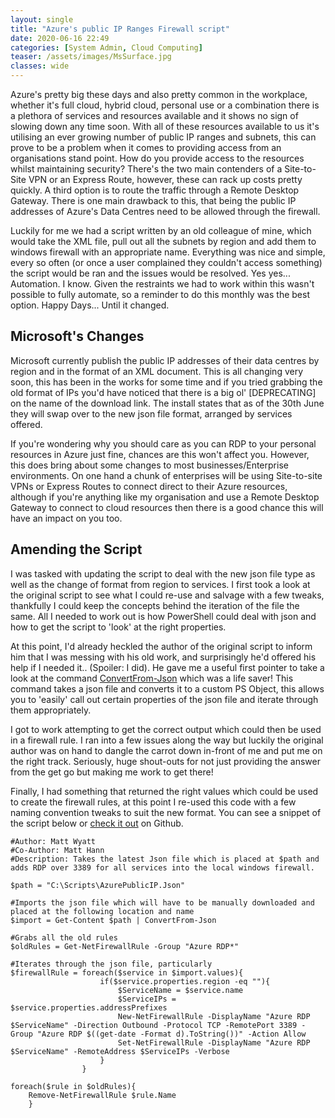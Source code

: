 ```yaml
---
layout: single
title: "Azure's public IP Ranges Firewall script"
date: 2020-06-16 22:49
categories: [System Admin, Cloud Computing]
teaser: /assets/images/MsSurface.jpg
classes: wide
---
```


Azure's pretty big these days and also pretty common in the workplace, whether it's full cloud, hybrid cloud, 
personal use or a combination there is a plethora of services and resources available and it shows no sign of slowing down any time soon. With all of these resources available to us it's utilising an ever growing number of public IP ranges and subnets, this can prove to be a problem when it comes to providing access from an organisations stand point. How do you provide access to the resources whilst maintaining security? There's the two main contenders of a Site-to-Site VPN or an Express Route, however, these can rack up costs pretty quickly. A third option is to route the traffic through a Remote Desktop Gateway. There is one main drawback to this, that being the public IP addresses of Azure's Data Centres need to be allowed through the firewall.

Luckily for me we had a script written by an old colleague of mine, which would take the XML file, pull out all the subnets by region and add them to windows firewall with an appropriate name. Everything was nice and simple, every so often (or once a user complained they couldn't access something) the script would be ran and the issues would be resolved. Yes yes... Automation. I know. Given the restraints we had to work within this wasn't possible to fully automate, so a reminder to do this monthly was the best option. Happy Days... Until it changed.

## Microsoft's Changes

Microsoft currently publish the public IP addresses of their data centres by region and in the format of an XML document.  This is all changing very soon, this has been in the works for some time and if you tried grabbing the old format of IPs you'd have noticed that there is a big ol' [DEPRECATING] on the name of the download link. The install states that as of the 30th June they will swap over to the new json file format, arranged by services offered. 

If you're wondering why you should care as you can RDP to your personal resources in Azure just fine, chances are this won't affect you. However, this does bring about some changes to most businesses/Enterprise environments. On one hand a chunk of enterprises will be using Site-to-site VPNs or Express Routes to connect direct to their Azure resources, although if you're anything like my organisation and use a Remote Desktop Gateway to connect to cloud resources then there is a good chance this will have an impact on you too. 

## Amending the Script

I was tasked with updating the script to deal with the new json file type as well as the change of format from region to services. I first took a look at the original script to see what I could re-use and salvage with a few tweaks, thankfully I could keep the concepts behind the iteration of the file the same. All I needed to work out is how PowerShell could deal with json and how to get the script to 'look' at the right properties.

At this point, I'd already heckled the author of the original script to inform him that I was messing with his old work, and surprisingly he'd offered his help if I needed it.. (Spoiler: I did). He gave me a useful first pointer to take a look at the command [ConvertFrom-Json](https://docs.microsoft.com/en-us/powershell/module/microsoft.powershell.utility/convertfrom-json?view=powershell-7) which was a life saver! This command takes a json file and converts it to a custom PS Object, this allows you to 'easily' call out certain properties of the json file and iterate through them appropriately. 

I got to work attempting to get the correct output which could then be used in a firewall rule. I ran into a few issues along the way but luckily the original author was on hand to dangle the carrot down in-front of me and put me on the right track. Seriously, huge shout-outs for not just providing the answer from the get go but making me work to get there! 

Finally, I had something that returned the right values which could be used to create the firewall rules, at this point I re-used this code with a few naming convention tweaks to suit the new format. You can see a snippet of the script below or [check it out](https://github.com/MJWyattCyber/Azure-Public-IP-Script) on Github.

    #Author: Matt Wyatt
    #Co-Author: Matt Hann
    #Description: Takes the latest Json file which is placed at $path and adds RDP over 3389 for all services into the local windows firewall.

    $path = "C:\Scripts\AzurePublicIP.Json"

    #Imports the json file which will have to be manually downloaded and placed at the following location and name
    $import = Get-Content $path | ConvertFrom-Json

    #Grabs all the old rules
    $oldRules = Get-NetFirewallRule -Group "Azure RDP*"

    #Iterates through the json file, particularly 
    $firewallRule = foreach($service in $import.values){
                        if($service.properties.region -eq ""){
                            $ServiceName = $service.name
                            $ServiceIPs = $service.properties.addressPrefixes
                            New-NetFirewallRule -DisplayName "Azure RDP $ServiceName" -Direction Outbound -Protocol TCP -RemotePort 3389 -Group "Azure RDP $((get-date -Format d).ToString())" -Action Allow
                            Set-NetFirewallRule -DisplayName "Azure RDP $ServiceName" -RemoteAddress $ServiceIPs -Verbose
                        }
                    }

    foreach($rule in $oldRules){
        Remove-NetFirewallRule $rule.Name
        }
